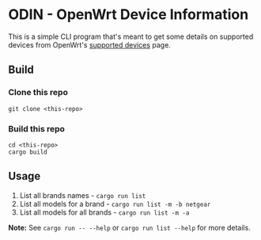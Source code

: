 # ODIN - OpenWrt Device Information

This is a simple CLI program that's meant to get some details on supported devices from OpenWrt's [supported devices](https://openwrt.org/toh/start) page.

## Build

### Clone this repo

```
git clone <this-repo>
```

### Build this repo

```
cd <this-repo>
cargo build
```

## Usage

1. List all brands names - `cargo run list`
2. List all models for a brand - `cargo run list -m -b netgear`
3. List all models for all brands - `cargo run list -m -a`

**Note:** See `cargo run -- --help` or `cargo run list --help` for more details.